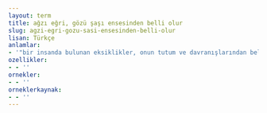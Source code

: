 ```yaml
---
layout: term
title: ağzı eğri, gözü şaşı ensesinden belli olur
slug: agzi-egri-gozu-sasi-ensesinden-belli-olur
lisan: Türkçe
anlamlar:
- '"bir insanda bulunan eksiklikler, onun tutum ve davranışlarından belli olur" anlamında kullanılan bir söz'
ozellikler:
- - ''
ornekler:
- - ''
orneklerkaynak:
- - ''
---
```

